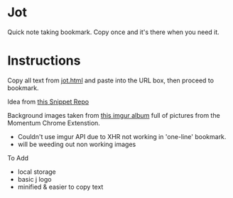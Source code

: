 Jot
===

Quick note taking bookmark. Copy once and it's there when you need it. 

Instructions
=======
Copy all text from [jot.html](https://github.com/mattohagan/jot/blob/master/jot.html) and paste into the URL box, then proceed to bookmark.


Idea from [this Snippet Repo](http://snippetrepo.com/snippets/one-line-browser-notepad)

Background images taken from [this imgur album](http://imgur.com/a/MBJlE) full of pictures from the Momentum Chrome Extenstion.
- Couldn't use imgur API due to XHR not working in 'one-line' bookmark.
- will be weeding out non working images


To Add
- local storage
- basic j logo
- minified & easier to copy text
